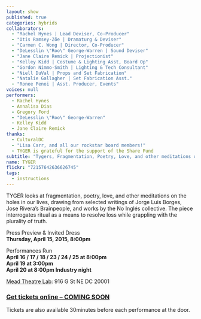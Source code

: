 ```yaml
---
layout: show
published: true
categories: hybrids
collaborators: 
  - "Rachel Hynes | Lead Deviser, Co-Producer"
  - "Otis Ramsey-Zöe | Dramaturg & Deviser"
  - "Carmen C. Wong | Director, Co-Producer"
  - "DeLesslin \"Roo\" George-Warren | Sound Deviser"
  - "Jane Claire Remick | Projectionist"
  - "Kelley Kidd | Costume & Lighting Asst, Board Op"
  - "Gordon Nimmo-Smith | Lighting & Tech Consultant"
  - "Niell DuVal | Props and Set Fabrication"
  - "Natalie Gallagher | Set Fabrication Asst."
  - "Ronee Penoi | Asst. Producer, Events"
voices: null
performers: 
  - Rachel Hynes
  - Annalisa Dias
  - Gregory Ford
  - "DeLesslin \"Roo\" George-Warren"
  - Kelley Kidd
  - Jane Claire Remick
thanks: 
  - CulturalDC
  - "Lisa Carr, and all our rockstar board members!"
  - TYGER is grateful for the support of the Share Fund
subtitle: "Tygers, Fragmentation, Poetry, Love, and other meditations on the holes in our lives"
name: TYGER
flickr: "72157642636626745"
tags: 
  - instructions
---
```


TYGER looks at fragmentation, poetry, love, and other meditations on the holes in our lives, drawing from selected writings of Jorge Luis Borges, Jose Rivera’s Brainpeople, and works by the No Inglés collective. The piece interrogates ritual as a means to resolve loss while grappling with the plurality of truth. 

Press Preview & Invited Dress
<br> **Thursday, April 15, 2015, 8:00pm**

Performances Run 
<br> **April 16 / 17 / 18 / 23 / 24 / 25 at 8:00pm** 
<br> **April 19 at 3:00pm** 
<br> **April 20 at 8:00pm Industry night** 

 [Mead Theatre Lab](http://www.culturaldc.org/performing-arts/mead-theatre-lab-program/): 916 G St NE DC 20001

### [Get tickets online – COMING SOON](https://www.artful.ly/banished-productions)

Tickets are also available 30minutes before each performance at the door.